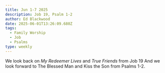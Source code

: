 ```yaml
---
title: Jun 1-7 2025
description: Job 19, Psalm 1-2
author: Ed Blackwood
date: 2025-06-01T13:26:09.680Z
tags:
  - Family Worship
  - Job
  - Psalms
type: weekly
---
```

W﻿e look back on *My Redeemer Lives* and *True Friends* from Job 19 And we look forward to The Blessed Man and Kiss the Son from Psalms 1-2.